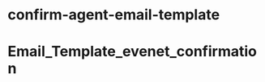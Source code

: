# confirm-agent-email-template
<!-- <img class="img-fluid" src="BHE-UNI-Confirm-Appointment.png" alt=""># Email_Template_agent-confirmation -->
# Email_Template_evenet_confirmation
